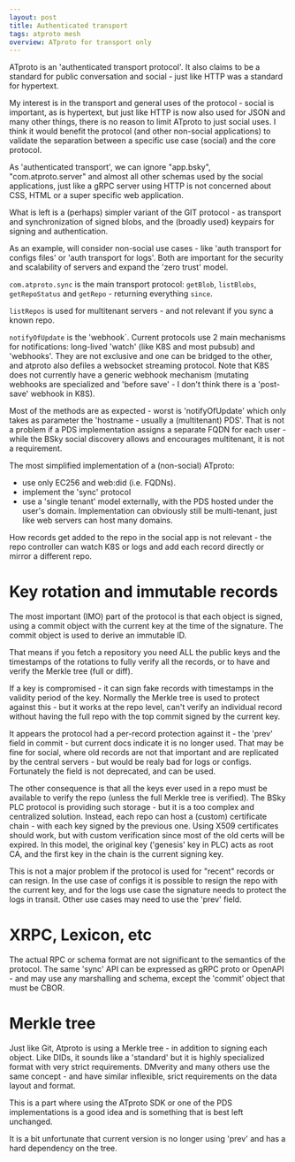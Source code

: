 ```yaml
---
layout: post
title: Authenticated transport
tags: atproto mesh
overview: ATproto for transport only
---
```


ATproto is an 'authenticated transport protocol'. It also claims to be a standard for public conversation and social - just like HTTP was a standard for hypertext. 

My interest is in the transport and general uses of the protocol - social is important, 
as is hypertext, but just like HTTP is now also used for JSON and many other things, there is no reason to limit ATproto to just social uses. I think it would benefit the protocol (and other non-social applications) to validate the separation between a specific use case (social) and the core protocol. 

As 'authenticated transport', we can ignore "app.bsky", "com.atproto.server" and almost all
other schemas used by the social applications, just like a gRPC server using HTTP is not concerned about CSS, HTML or a super specific web application. 

What is left is a (perhaps) simpler variant of the GIT protocol - as transport and synchronization of signed blobs, and the (broadly used) keypairs for signing and authentication.

As an example, will consider  non-social use cases - like 'auth transport
for configs files' or 'auth transport for logs'. Both are important for the security and scalability of servers and expand the 'zero trust' model. 

`com.atproto.sync` is the main transport protocol: `getBlob`, `listBlobs`, `getRepoStatus` and `getRepo` - returning everything `since`.

`listRepos` is used for multitenant servers - and not relevant if you sync a known repo. 

`notifyOfUpdate` is the 'webhook`. Current protocols use 2 main mechanisms for notifications: long-lived 'watch' (like K8S and most pubsub) and 'webhooks'. They are not 
exclusive and one can be bridged to the other, and atproto also defiles a websocket streaming protocol. Note that K8S does not currently have a generic webhook mechanism (mutating webhooks are specialized and 'before save' - I don't think there is a 'post-save' webhook in K8S).

Most of the methods are as expected - worst is 'notifyOfUpdate' which only takes as 
parameter the 'hostname - usually a (multitenant) PDS'. That is not a problem if a PDS implementation assigns a separate FQDN for each user - while the BSky social discovery 
allows and encourages multitenant, it is not a requirement. 

The most simplified implementation of a (non-social) ATproto:

- use only EC256 and web:did (i.e. FQDNs). 
- implement the 'sync' protocol 
- use a 'single tenant' model externally, with the PDS hosted under the user's domain. Implementation can obviously still be multi-tenant, just like web servers can host many domains.

How records get added to the repo in the social app is not relevant - the repo controller can watch K8S or logs and add each record directly or mirror a different repo.

# Key rotation and immutable records

The most important (IMO) part of the protocol is that each object is signed, using a commit 
object with the current key at the time of the signature. The commit object is used to 
derive an immutable ID.

That means if you fetch a repository you need ALL the public keys and the timestamps of 
the rotations to fully verify all the records, or to have and verify the Merkle tree (full
or diff).

If a key is compromised - it can sign fake records with timestamps in the validity period 
of the key. Normally the Merkle tree is used to protect against this - but it works at the 
repo level, can't verify an individual record without having the full repo with the top
commit signed by the current key.

It appears the protocol had a per-record protection against it - the 'prev' field in commit - but current docs indicate it is no longer used. That may be fine for social, where old records are not that important and are replicated by the central servers - but would be realy bad for logs or configs. Fortunately the field is not deprecated, and can be used.

The other consequence is that all the keys ever used in a repo must be available to verify the repo (unless the full Merkle tree is verified). The BSky PLC protocol is providing such storage - but it is a too complex and centralized solution. Instead, each repo can host a (custom) certificate chain - with each key signed by the previous one. Using X509 certificates should work, but with custom verification since most of the old certs will be expired. In this model, the original key ('genesis' key in PLC) acts as root CA, and the first key in the chain is the current signing key.

This is not a major problem if the protocol is used for "recent" records or can resign. In the use case of configs it is possible to resign the repo with the current key, and for the logs use case the signature needs to protect the logs in transit. Other use cases may need to use the 'prev' field.

# XRPC, Lexicon, etc

The actual RPC or schema format are not significant to the semantics of the protocol. The same 'sync' API can be expressed as gRPC proto or OpenAPI - and may use any marshalling and schema, except the 'commit' object that must be CBOR.

# Merkle tree

Just like Git, Atproto is using a Merkle tree - in addition to signing each object. Like DIDs, it sounds like a 'standard' but it is highly specialized format with very strict
requirements. DMverity and many others use the same concept - and have similar inflexible, srict requirements on the data layout and format.

This is a part where using the ATproto SDK or one of the PDS implementations is a good idea and is something that is best left unchanged.

It is a bit unfortunate that current version is no longer using 'prev' and has a hard dependency on the tree.
